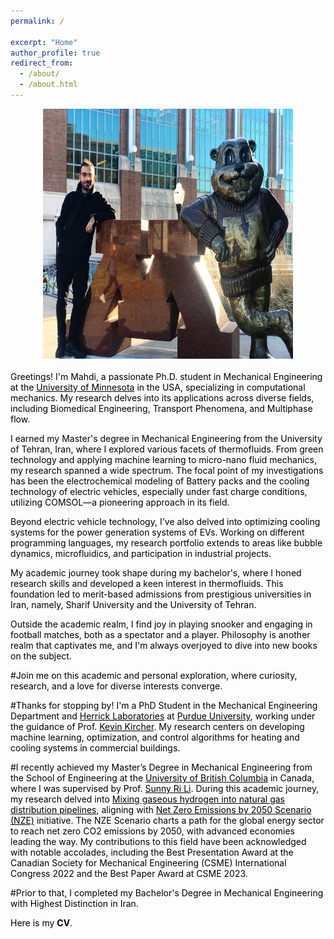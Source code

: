 ```yaml
---
permalink: /

excerpt: "Home"
author_profile: true
redirect_from: 
  - /about/
  - /about.html
---
```


<style>
  body {
    color: black;
  }
</style>

<div style="text-align: center;">
  <img src="../images/UMN.jpg" alt="Alt Text" width="400" height="400">
</div>

<br>
Greetings!
I'm Mahdi, a passionate Ph.D. student in Mechanical Engineering at the <a href="https://twin-cities.umn.edu/" target="_blank" style="color: black; text-decoration: underline;">University of Minnesota</a> in the USA, specializing in computational mechanics. My research delves into its applications across diverse fields, including Biomedical Engineering, Transport Phenomena, and Multiphase flow.

I earned my Master's degree in Mechanical Engineering from the University of Tehran, Iran, where I explored various facets of thermofluids. From green technology and applying machine learning to micro-nano fluid mechanics, my research spanned a wide spectrum. The focal point of my investigations has been the electrochemical modeling of Battery packs and the cooling technology of electric vehicles, especially under fast charge conditions, utilizing COMSOL—a pioneering approach in its field.

Beyond electric vehicle technology, I've also delved into optimizing cooling systems for the power generation systems of EVs. Working on different programming languages, my research portfolio extends to areas like bubble dynamics, microfluidics, and participation in industrial projects.

My academic journey took shape during my bachelor's, where I honed research skills and developed a keen interest in thermofluids. This foundation led to merit-based admissions from prestigious universities in Iran, namely, Sharif University and the University of Tehran.

Outside the academic realm, I find joy in playing snooker and engaging in football matches, both as a spectator and a player. Philosophy is another realm that captivates me, and I'm always overjoyed to dive into new books on the subject.

#Join me on this academic and personal exploration, where curiosity, research, and a love for diverse interests converge.





#Thanks for stopping by! I'm a PhD Student in the Mechanical Engineering Department and <a href="https://engineering.purdue.edu/Herrick" target="_blank" style="color: black; text-decoration: underline;">Herrick Laboratories</a> at <a href="https://www.purdue.edu/" target="_blank" style="color: black; text-decoration: underline;">Purdue University</a>, working under the guidance of Prof. <a href="https://kevinjkircher.com/" target="_blank" style="color: black; text-decoration: underline;">Kevin Kircher</a>. My research centers on developing machine learning, optimization, and control algorithms for heating and cooling systems in commercial buildings.

#I recently achieved my Master’s Degree in Mechanical Engineering from the School of Engineering at the <a href="https://www.ubc.ca/" target="_blank" style="color: black; text-decoration: underline;">University of British Columbia</a> in Canada, where I was supervised by Prof. <a href="https://engineering.ok.ubc.ca/about/contact/sunny-ri-li/" target="_blank" style="color: black; text-decoration: underline;">Sunny Ri Li</a>. During this academic journey, my research delved into <a href="https://open.library.ubc.ca/soa/cIRcle/collections/ubctheses/24/items/1.0437514" target="_blank" style="color: black; text-decoration: underline;">Mixing gaseous hydrogen into natural gas distribution pipelines</a>, aligning with <a href="https://www.iea.org/reports/global-energy-and-climate-model/net-zero-emissions-by-2050-scenario-nze" target="_blank" style="color: black; text-decoration: underline;">Net Zero Emissions by 2050 Scenario (NZE)</a> initiative. The NZE Scenario charts a path for the global energy sector to reach net zero CO2 emissions by 2050, with advanced economies leading the way. My contributions to this field have been acknowledged with notable accolades, including the Best Presentation Award at the Canadian Society for Mechanical Engineering (CSME) International
Congress 2022 and the Best Paper Award at CSME 2023.

#Prior to that, I completed my Bachelor's Degree in Mechanical Engineering with Highest Distinction in Iran.

Here is my <b><a href="https://arashjkh.github.io/files/CV_Arash_Jalil_Khabbazi.pdf" target="_blank" style="color: black; text-decoration:none;">CV</a></b>.
